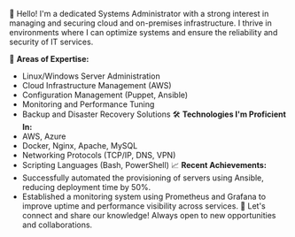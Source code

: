 👋 Hello! I'm a dedicated Systems Administrator with a strong interest in managing and securing cloud and on-premises infrastructure. I thrive in environments where I can optimize systems and ensure the reliability and security of IT services.

🌟 **Areas of Expertise:**
- Linux/Windows Server Administration
- Cloud Infrastructure Management (AWS)
- Configuration Management (Puppet, Ansible)
- Monitoring and Performance Tuning
- Backup and Disaster Recovery Solutions
🛠️ **Technologies I'm Proficient In:**
- AWS, Azure
- Docker, Nginx, Apache, MySQL
- Networking Protocols (TCP/IP, DNS, VPN)
- Scripting Languages (Bash, PowerShell)
📈 **Recent Achievements:**
- Successfully automated the provisioning of servers using Ansible, reducing deployment time by 50%.
- Established a monitoring system using Prometheus and Grafana to improve uptime and performance visibility across services.
💬 Let's connect and share our knowledge! Always open to new opportunities and collaborations.
